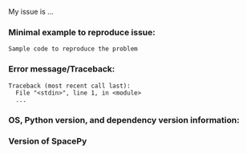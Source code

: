
<!-- 
Thank you for contributing to the SpacePy community by
taking the time to report a SpacePy issue. Please
describe the issue in detail, and for bug reports
fill in the fields below.

You can delete the sections that don't apply to your
issue. For example, if a feature is inadequately
described, simply delete all sections below and 
describe how the documentation is lacking. If you
think you've found a bug that proudces unwanted or
incorrect behavior then delete the "Error Message"
section and include a description of what the code
along with a description of what you think it should
do. For new feature requests, please describe the 
feature and at least one possible use case (none of 
the sections below would be required in that case).

You can view the final output by clicking the preview
button above.
-->

My issue is ...

### Minimal example to reproduce issue:
<!-- 
If you place your code between the triple backticks below, 
it will be marked as a code block automatically.
If possible, please provide a minimal example that succinctly
illustrate the issue.
-->


```
Sample code to reproduce the problem
```

### Error message/Traceback:
<!-- If any, paste the *full* error message inside a code block
as above (starting from line Traceback)
-->

```
Traceback (most recent call last):
  File "<stdin>", line 1, in <module>
  ...
```

### OS, Python version, and dependency version information:
<!-- You can run the following and paste the result in a code 
block.
```
import platform
import sys
import numpy
import scipy
import matplotlib

print(platform.platform())
print(sys.version_info)
print('numpy={0}'.format(numpy.__version__))
print('scipy={0}'.format(scipy.__version__))
print('matplotlib={0}'.format(matplotlib.__version__))
```
-->

### Version of SpacePy
<!-- What version of SpacePy are you using and where did you
download it from?
-->
